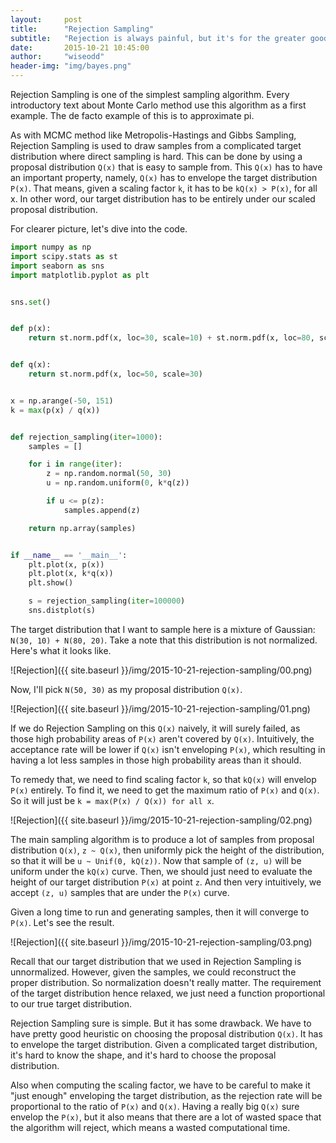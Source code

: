 ```yaml
---
layout:     post
title:      "Rejection Sampling"
subtitle:   "Rejection is always painful, but it's for the greater good! You can sample from a complicated distribution by rejecting samples!"
date:       2015-10-21 10:45:00
author:     "wiseodd"
header-img: "img/bayes.png"
---
```


Rejection Sampling is one of the simplest sampling algorithm. Every introductory text about Monte Carlo method use this algorithm as a first example. The de facto example of this is to approximate pi.

As with MCMC method like Metropolis-Hastings and Gibbs Sampling, Rejection Sampling is used to draw samples from a complicated target distribution where direct sampling is hard. This can be done by using a proposal distribution `Q(x)` that is easy to sample from. This `Q(x)` has to have an important property, namely, `Q(x)` has to envelope the target distribution `P(x)`. That means, given a scaling factor `k`, it has to be `kQ(x) > P(x)`, for all x. In other word, our target distribution has to be entirely under our scaled proposal distribution.

For clearer picture, let's dive into the code.

    
``` python
import numpy as np
import scipy.stats as st
import seaborn as sns
import matplotlib.pyplot as plt


sns.set()


def p(x):
    return st.norm.pdf(x, loc=30, scale=10) + st.norm.pdf(x, loc=80, scale=20)


def q(x):
    return st.norm.pdf(x, loc=50, scale=30)


x = np.arange(-50, 151)
k = max(p(x) / q(x))


def rejection_sampling(iter=1000):
    samples = []

    for i in range(iter):
        z = np.random.normal(50, 30)
        u = np.random.uniform(0, k*q(z))

        if u <= p(z):
            samples.append(z)

    return np.array(samples)


if __name__ == '__main__':
    plt.plot(x, p(x))
    plt.plot(x, k*q(x))
    plt.show()

    s = rejection_sampling(iter=100000)
    sns.distplot(s)
```

The target distribution that I want to sample here is a mixture of Gaussian: `N(30, 10) + N(80, 20)`. Take a note that this distribution is not normalized. Here's what it looks like.

![Rejection]({{ site.baseurl }}/img/2015-10-21-rejection-sampling/00.png)

Now, I'll pick `N(50, 30)` as my proposal distribution `Q(x)`.

![Rejection]({{ site.baseurl }}/img/2015-10-21-rejection-sampling/01.png)

If we do Rejection Sampling on this `Q(x)` naively, it will surely failed, as those high probability areas of `P(x)` aren't covered by `Q(x)`. Intuitively, the acceptance rate will be lower if `Q(x)` isn't enveloping `P(x)`, which resulting in having a lot less samples in those high probability areas than it should.

To remedy that, we need to find scaling factor `k`, so that `kQ(x)` will envelop `P(x)` entirely. To find it, we need to get the maximum ratio of `P(x)` and `Q(x)`. So it will just be `k = max(P(x) / Q(x)) for all x`.

![Rejection]({{ site.baseurl }}/img/2015-10-21-rejection-sampling/02.png)

The main sampling algorithm is to produce a lot of samples from proposal distribution `Q(x)`, `z ~ Q(x)`, then uniformly pick the height of the distribution, so that it will be `u ~ Unif(0, kQ(z))`. Now that sample of `(z, u)` will be uniform under the `kQ(x)` curve. Then, we should just need to evaluate the height of our target distribution `P(x)` at point `z`. And then very intuitively, we accept `(z, u)` samples that are under the `P(x)` curve.

Given a long time to run and generating samples, then it will converge to `P(x)`. Let's see the result.

![Rejection]({{ site.baseurl }}/img/2015-10-21-rejection-sampling/03.png)

Recall that our target distribution that we used in Rejection Sampling is unnormalized. However, given the samples, we could reconstruct the proper distribution. So normalization doesn't really matter. The requirement of the target distribution hence relaxed, we just need a function proportional to our true target distribution.

Rejection Sampling sure is simple. But it has some drawback. We have to have pretty good heuristic on choosing the proposal distribution `Q(x)`. It has to envelope the target distribution. Given a complicated target distribution, it's hard to know the shape, and it's hard to choose the proposal distribution. 

Also when computing the scaling factor, we have to be careful to make it "just enough" enveloping the target distribution, as the rejection rate will be proportional to the ratio of `P(x)` and `Q(x)`. Having a really big `Q(x)` sure envelop the `P(x)`, but it also means that there are a lot of wasted space that the algorithm will reject, which means a wasted computational time.
